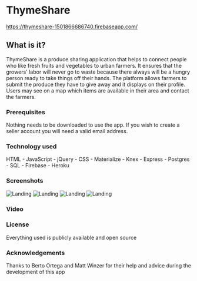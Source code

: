 # ThymeShare
https://thymeshare-1501866686740.firebaseapp.com/

## What is it?
ThymeShare is a produce sharing application that helps to connect people who like fresh fruits and vegetables to urban farmers. It ensures that the growers' labor will never go to waste because there always will be a hungry person ready to take things off their hands. The platform allows farmers to submit the produce they have to give away and it displays on their profile. Users may see on a map which items are available in their area and contact the farmers.

### Prerequisites
Nothing needs to be downloaded to use the app. If you wish to create a seller account you will need a valid email address.

### Technology used
HTML - JavaScript - jQuery - CSS - Materialize - Knex - Express - Postgres - SQL - Firebase - Heroku

### Screenshots
![Landing](http://i.imgur.com/ytj8Uh6.jpg)
![Landing](http://i.imgur.com/rc2P1Yk.png)
![Landing](http://i.imgur.com/qvhl85U.jpg)
![Landing](http://i.imgur.com/ZcN4PHI.jpg)

### Video

### License
Everything used is publicly available and open source

### Acknowledgements
Thanks to Berto Ortega and Matt Winzer for their help and advice during the development of this app
